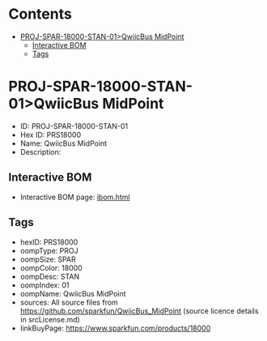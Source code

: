 



Contents
========

* [PROJ-SPAR-18000-STAN-01>QwiicBus MidPoint](#proj-spar-18000-stan-01qwiicbus-midpoint)
	* [Interactive BOM](#interactive-bom)
	* [Tags](#tags)

# PROJ-SPAR-18000-STAN-01>QwiicBus MidPoint

- ID: PROJ-SPAR-18000-STAN-01
- Hex ID: PRS18000
- Name: QwiicBus MidPoint
- Description: 

## Interactive BOM

- Interactive BOM page: [ibom.html](kicad/bom/ibom.html)

## Tags

- hexID: PRS18000
- oompType: PROJ
- oompSize: SPAR
- oompColor: 18000
- oompDesc: STAN
- oompIndex: 01
- oompName: QwiicBus MidPoint
- sources: All source files from https://github.com/sparkfun/QwiicBus_MidPoint (source licence details in srcLicense.md)
- linkBuyPage: https://www.sparkfun.com/products/18000

